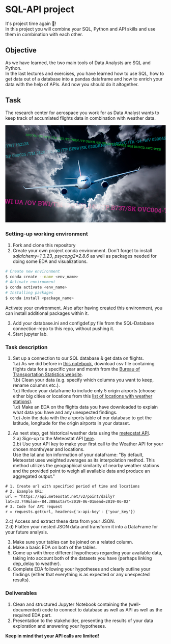 # SQL-API project

It's project time again :tada:!  
In this project you will combine your SQL, Python and API skills and use them in combination with each other.  

## Objective
As we have learned, the two main tools of Data Analysts are SQL and Python.  
In the last lectures and exercises, you have learned how to use SQL, how to get data out of a database into a pandas dataframe and how to enrich your data with the help of APIs.
And now you should do it altogether.


## Task 
The research center for aerospace you work for as Data Analyst wants to keep track of accumlated flights data in combination with weather data.  

![](images/PIREPs-featured.jpg)  
### Setting-up working environment

1. Fork and clone this repository
2. Create your own project conda environment. Don't forget to install *sqlalchemy=1.3.23*, *psycopg2=2.8.6* as well as packages needed for doing some EDA and visualizations.  

```BASH 
# Create new environment
$ conda create --name <env_name>
# Activate environment 
$ conda activate <env_name>
# Installing packages 
$ conda install <package_name>
```
Activate your environment. 
Also after having created this environment, you can install additional packages within it. 

3. Add your database.ini and configdef.py file from the SQL-Database connection-repo to this repo, without pushing it. 
4. Start jupyter lab.  

### Task description
1. Set up a connection to our SQL database & get data on flights.   
  1.a) As we did before in [this notebook](https://github.com/neuefische/da-sql_database_connection/blob/main/Connect_to_db_1.ipynb), download csv file containing flights data for a specific year and month from the [Bureau of Transportation Statistics website](https://transtats.bts.gov).    
  1.b) Clean your data (e.g. specify which columns you want to keep, rename columns etc.).  
  1.c) Reduce your dataframe to include only 5 origin airports (choose either big cities or locations from this [list of locations with weather stations](https://bulk.meteostat.net/v2/stations/lite.json.gz)).   
  1.d) Make an EDA on the flights data you have downloaded to explain what data you have and any unexpected findings.   
  1.e) Join the data with the airports table of our database to get the latitude, longitude for the origin airports in your dataset.    
    
2. As next step, get historical weather data using the [meteostat API](https://dev.meteostat.net/api/point/daily.html#endpoint).   
  2.a) Sign-up to the Meteostat API [here](https://auth.meteostat.net).  
  2.b) Use your API key to make your first call to the Weather API for your chosen month/year and locations.  
  Use the lat and lon information of your dataframe: "By default, Meteostat uses weighted averages as its interpolation method. This method utilizes the      geographical similarity of nearby weather stations and the provided point to weigh all available data and produce an aggregated output."   
    
````
# 1. Create url with specified period of time and locations
# 2. Example URL:
url = "https://api.meteostat.net/v2/point/daily?lat=33.749&lon=-84.388&start=2019-06-01&end=2019-06-02"
# 3. Code for API request
r = requests.get(url, headers={'x-api-key': {'your_key'})
````

   2.c) Access and extract these data from your JSON.  
   2.d) Flatten your nested JSON data and transform it into a DataFrame for your future analysis.  
  
3. Make sure your tables can be joined on a related column.    
4. Make a basic EDA on both of the tables.  
5. Come up with three different hypotheses regarding your available data, taking into account both of the datasets you have (perhaps linking dep_delay to weather).  
6. Complete EDA following your hypotheses and clearly outline your findings (either that everything is as expected or any unexpected results).  

### Deliverables
1. Clean and structured Jupyter Notebook containing the (well-documented) code to connect to database as well as API as well as the required EDA part.
2. Presentation to the stakeholder, presenting the results of your data exploration and answering your hypotheses.


**Keep in mind that your API calls are limited!**
